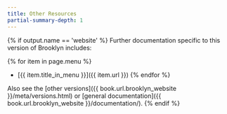 ```yaml
---
title: Other Resources
partial-summary-depth: 1
---
```


{% if output.name == 'website' %}
Further documentation specific to this version of Brooklyn includes:

{% for item in page.menu %}
* [{{ item.title_in_menu }}]({{ item.url }})
{% endfor %}

Also see the [other versions]({{ book.url.brooklyn_website }}/meta/versions.html) or [general documentation]({{ book.url.brooklyn_website }}/documentation/).
{% endif %}